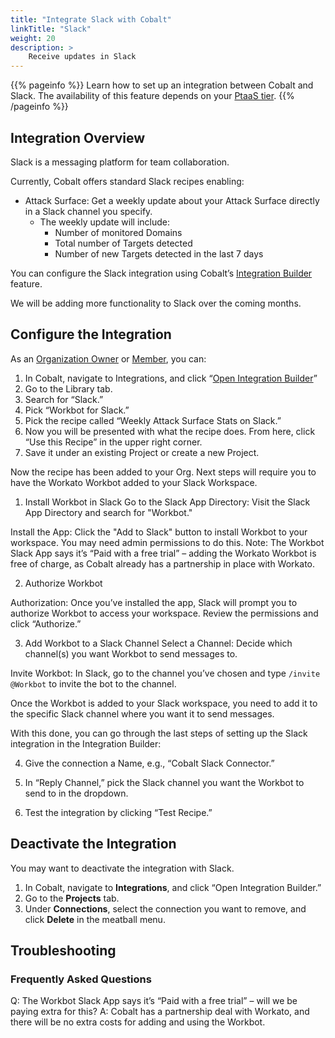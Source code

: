 ```yaml
---
title: "Integrate Slack with Cobalt"
linkTitle: "Slack"
weight: 20
description: >
    Receive updates in Slack
---
```


{{% pageinfo %}}
Learn how to set up an integration between Cobalt and Slack. The availability of this feature depends on your [PtaaS tier](https://docs.cobalt.io/platform-deep-dive/credits/ptaas-tiers/).
{{% /pageinfo %}}


## Integration Overview
Slack is a messaging platform for team collaboration.

Currently, Cobalt offers standard Slack recipes enabling:

- Attack Surface: Get a weekly update about your Attack Surface directly in a Slack channel you specify.
  - The weekly update will include:
    - Number of monitored Domains
    - Total number of Targets detected
    - Number of new Targets detected in the last 7 days

You can configure the Slack integration using Cobalt’s [Integration Builder](/integrations/integrationbuilder/) feature.

We will be adding more functionality to Slack over the coming months.

## Configure the Integration
As an [Organization Owner](/platform-deep-dive/collaboration/user-roles/#organization-owner) or [Member](/platform-deep-dive/collaboration/user-roles/#organization-member), you can:

1. In Cobalt, navigate to Integrations, and click “[Open Integration Builder](https://app.us.cobalt.io/integrations/builder)”
2. Go to the Library tab.
3. Search for “Slack.”
4. Pick “Workbot for Slack.”
5. Pick the recipe called “Weekly Attack Surface Stats on Slack.”
6. Now you will be presented with what the recipe does. From here, click “Use this Recipe” in the upper right corner.
7. Save it under an existing Project or create a new Project.

Now the recipe has been added to your Org. Next steps will require you to have the Workato Workbot added to your Slack Workspace.

1. Install Workbot in Slack
Go to the Slack App Directory: Visit the Slack App Directory and search for "Workbot."

Install the App: Click the "Add to Slack" button to install Workbot to your workspace. You may need admin permissions to do this.
Note: The Workbot Slack App says it’s “Paid with a free trial” – adding the Workato Workbot is free of charge, as Cobalt already has a partnership in place with Workato.

2. Authorize Workbot

Authorization: Once you’ve installed the app, Slack will prompt you to authorize Workbot to access your workspace. Review the permissions and click “Authorize.”

3. Add Workbot to a Slack Channel
Select a Channel: Decide which channel(s) you want Workbot to send messages to.

Invite Workbot: In Slack, go to the channel you’ve chosen and type `/invite @Workbot` to invite the bot to the channel.



Once the Workbot is added to your Slack workspace, you need to add it to the specific Slack channel where you want it to send messages.

With this done, you can go through the last steps of setting up the Slack integration in the Integration Builder:

4. Give the connection a Name, e.g., “Cobalt Slack Connector.”

5. In “Reply Channel,” pick the Slack channel you want the Workbot to send to in the dropdown.

6. Test the integration by clicking “Test Recipe.”

## Deactivate the Integration
You may want to deactivate the integration with Slack.

1. In Cobalt, navigate to **Integrations**, and click “Open Integration Builder.”
2. Go to the **Projects** tab.
3. Under **Connections**, select the connection you want to remove, and click **Delete** in the meatball menu.

## Troubleshooting

### Frequently Asked Questions

Q: The Workbot Slack App says it’s “Paid with a free trial” – will we be paying extra for this?
A: Cobalt has a partnership deal with Workato, and there will be no extra costs for adding and using the Workbot.
